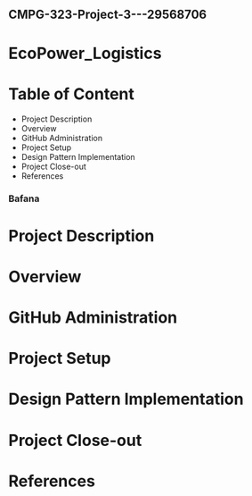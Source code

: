 ## CMPG-323-Project-3---29568706

# EcoPower_Logistics

# Table of Content
- Project Description
- Overview
- GitHub Administration
- Project Setup
- Design Pattern Implementation
- Project Close-out
- References

### Bafana
# Project Description

# Overview

# GitHub Administration

# Project Setup

# Design Pattern Implementation

# Project Close-out

# References
